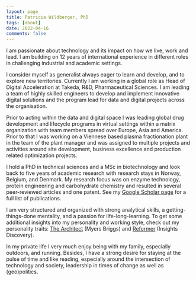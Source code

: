 ```yaml
---
layout: page
title: Patricia Wildberger, PhD
tags: [about]
date: 2022-04-16
comments: false
---
```


I am passionate about technology and its impact on how we live, work and lead. I am building on 12 years of international experience in different roles in challenging industrial and academic settings.

I consider myself as generalist always eager to learn and develop, and to explore new territories. Currently I am working in a global role as Head of Digital Acceleration at Takeda, R&D, Pharmaceutical Sciences. I am leading a team of highly skilled engineers to develop and implement innovative digital solutions and the program lead for data and digital projects across the organisation.

Prior to acting within the data and digital space I was leading global drug development and lifecycle programs in virtual settings within a matrix organization with team members spread over Europe, Asia and America. Prior to that I was working on a Viennese based plasma fractionation plant in the team of the plant manager and was assigned to multiple projects and activities around site development, business excellence and production related optimization projects. 

I hold a PhD in technical sciences and a MSc in biotechnology and look back to five years of academic research with research stays in Norway, Belgium, and Denmark. My research focus was on enzyme technology, protein engineering and carbohydrate chemistry and resulted in several peer-reviewed articles and one patent. 
See my [Google Scholar page](https://scholar.google.at/citations?user=4CsfpfwAAAAJ&hl=en) for a full list of publications.

I am very structured and organized with strong analytical skills, a getting-things-done mentality, and a passion for life-long-learning. To get some additional insights into my personality and working style, check out my personality traits: [The Architect](https://www.16personalities.com/intj-personality) (Myers Briggs) and [Reformer](http://www.robpurfieldinsights.com/eight-types/the-reformer-bluered/) (Insights Discovery). 

In my private life I very much enjoy being with my family, especially outdoors, and running. Besides, I have a strong desire for staying at the pulse of time and like reading, especially around the intersection of technology and society, leadership in times of change as well as (geo)politics.
